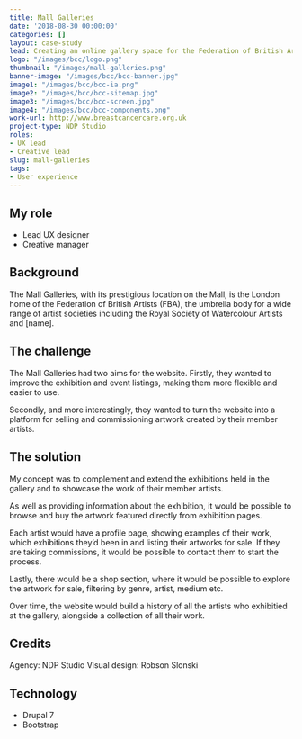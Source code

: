 ```yaml
---
title: Mall Galleries
date: '2018-08-30 00:00:00'
categories: []
layout: case-study
lead: Creating an online gallery space for the Federation of British Artists.
logo: "/images/bcc/logo.png"
thumbnail: "/images/mall-galleries.png"
banner-image: "/images/bcc/bcc-banner.jpg"
image1: "/images/bcc/bcc-ia.png"
image2: "/images/bcc/bcc-sitemap.jpg"
image3: "/images/bcc/bcc-screen.jpg"
image4: "/images/bcc/bcc-components.png"
work-url: http://www.breastcancercare.org.uk
project-type: NDP Studio
roles:
- UX lead
- Creative lead
slug: mall-galleries
tags:
- User experience 
---
```


## My role
* Lead UX designer
* Creative manager

## Background
The Mall Galleries, with its prestigious location on the Mall, is the London home of the Federation of British Artists (FBA), the umbrella body for a wide range of artist societies including the Royal Society of Watercolour Artists and [name]. 

## The challenge
The Mall Galleries had two aims for the website. Firstly, they wanted to improve the exhibition and event listings, making them more flexible and easier to use.

Secondly, and more interestingly, they wanted to turn the website into a platform for selling and commissioning artwork created by their member artists.

## The solution 
My concept was to complement and extend the exhibitions held in the gallery and to showcase the work of their member artists.

As well as providing information about the exhibition, it would be possible to browse and buy the artwork featured directly from exhibition pages.

Each artist would have a profile page, showing examples of their work, which exhibitions they’d been in and listing their artworks for sale. If they are taking commissions, it would be possible to contact them to start the process.

Lastly, there would be a shop section, where it would be possible to explore the artwork for sale, filtering by genre, artist, medium etc.

Over time, the website would build a history of all the artists who exhibitied at the gallery, alongside a collection of all their work.

## Credits
Agency: NDP Studio
Visual design: Robson Slonski

## Technology
* Drupal 7
* Bootstrap

